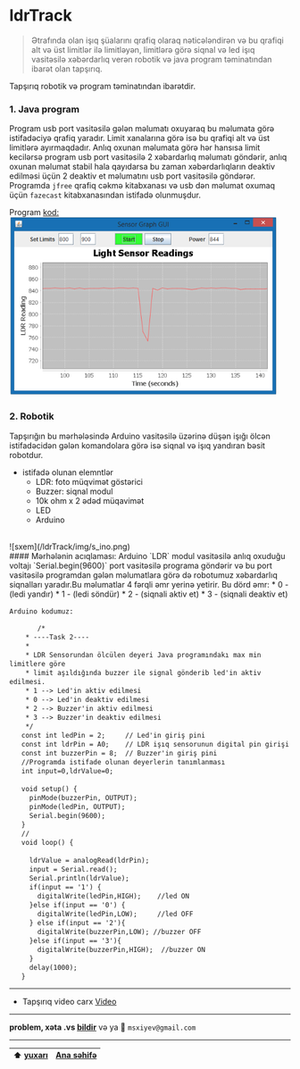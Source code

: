 # ldrTrack 
> Ətrafında olan işıq şüalarını qrafiq olaraq nəticələndirən və bu qrafiqi alt və üst limitlər ilə limitləyən, limitlərə görə siqnal və led işıq vasitəsilə xəbərdarlıq verən robotik və java program təminatından ibarət olan tapşırıq.

Tapşırıq robotik və program təminatından ibarətdir.
### 1. Java program
  Program usb port vasitəsilə gələn məlumatı oxuyaraq bu məlumata görə istifadəciyə qrafiq yaradır. Limit xanalarına görə isə bu qrafiqi alt və üst limitlərə ayırmaqdadır. Anlıq oxunan məlumata görə hər hansısa limit kecilərsə program usb port vasitəsilə 2 xəbardarlıq məlumatı göndərir, anlıq oxunan məlumat stabil hala qayıdarsa bu zaman xəbərdarlıqların deaktiv edilməsi üçün 2 deaktiv et məlumatını usb port vasitəsilə göndərər. Programda `jfree` qrafiq cəkmə kitabxanası və usb dən məlumat oxumaq üçün `fazecast` kitabxanasından istifadə olunmuşdur.

  Program [kod:](/ldrTrack/code/sensorGraph.java)
  <br>
  ![](/ldrTrack/img/s_graph.png) 
  <br>
### 2. Robotik
Tapşırığın bu mərhələsində Arduino vasitəsilə üzərinə düşən işığı ölcən istifadəcidən gələn komandolara görə isə siqnal və işıq yandıran bəsit robotdur.
- istifadə olunan elemntlər
	- LDR: foto müqvimət göstərici
	- Buzzer: siqnal modul
	- 10k ohm x 2 ədəd müqavimət
	- LED
	- Arduino
<br>
![sxem](/ldrTrack/img/s_ino.png) 
<br>
 #### Mərhələnin acıqlaması:
 	Arduino `LDR` modul vasitəsilə anlıq oxuduğu voltajı `Serial.begin(9600)` port vasitəsilə programa göndərir və bu port vasitəsilə programdan gələn məlumatlara görə də robotumuz xəbardarlıq siqnalları yaradır.Bu məlumatlar 4 fərqli əmr yerinə yetirir. Bu dörd əmr: 
 	* 0 - (ledi yandır)
 	* 1 - (ledi söndür)
 	* 2 - (siqnali aktiv et)
 	* 3 - (siqnali deaktiv et) 

 	Arduino kodumuz:

 ```Arduino
	 	/*
	 * ----Task 2----
	 * 
	 * LDR Sensorundan ölcülen deyeri Java programındakı max min limitlere göre 
	 * limit aşıldığında buzzer ile signal gönderib led'in aktiv edilmesi. 
	 * 1 --> Led'in aktiv edilmesi
	 * 0 --> Led'in deaktiv edilmesi
	 * 2 --> Buzzer'in aktiv edilmesi
	 * 3 --> Buzzer'in deaktiv edilmesi
	 */
	const int ledPin = 2;     // Led'in giriş pini
	const int ldrPin = A0;    // LDR işıq sensorunun digital pin girişi
	const int buzzerPin = 8;  // Buzzer'in giriş pini
	//Programda istifade olunan deyerlerin tanımlanması
	int input=0,ldrValue=0;

	void setup() {
	  pinMode(buzzerPin, OUTPUT);
	  pinMode(ledPin, OUTPUT); 
	  Serial.begin(9600); 
	}
	//
	void loop() {

	  ldrValue = analogRead(ldrPin);
	  input = Serial.read();
	  Serial.println(ldrValue); 
	  if(input == '1') {
	    digitalWrite(ledPin,HIGH);    //led ON
	  }else if(input == '0') { 
	    digitalWrite(ledPin,LOW);     //led OFF
	  } else if(input == '2'){
	    digitalWrite(buzzerPin,LOW); //buzzer OFF
	  }else if(input == '3'){
	    digitalWrite(buzzerPin,HIGH);  //buzzer ON
	  }
	  delay(1000);                  
	}
```
----------------------------
- Tapşırıq video carx [Video](https://www.youtube.com/watch?v=Vl69tx_xEss)
----------------------------

**problem, xəta .vs [bildir](https://github.com/mahammad/CENG200_STAJ1/issues/new)** və ya :email: `msxiyev@gmail.com`

---------------------------
 :arrow_up: [yuxarı](https://github.com/mahammad/CENG200_STAJ1/blob/master/ldrTrack/lang/az.md#ldrtrack) | [Ana səhifə](https://github.com/mahammad/CENG200_STAJ1/blob/master/rm/az.md#azerkosmos-t%C9%99cr%C3%BCb%C9%99-program%C4%B1-tap%C5%9F%C4%B1r%C4%B1qlar%C4%B1)   
 ----|----
